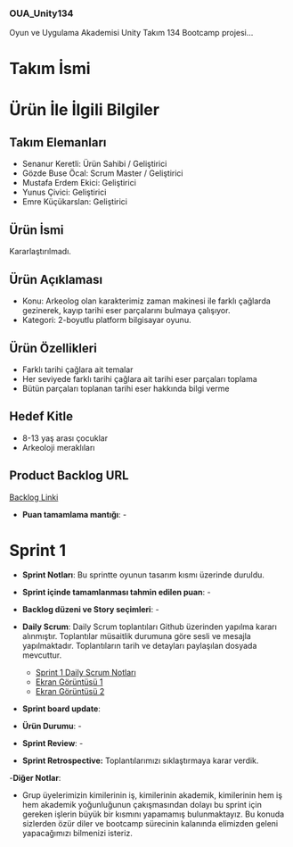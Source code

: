 ### OUA_Unity134
Oyun ve Uygulama Akademisi Unity Takım 134 Bootcamp projesi...

# **Takım İsmi**

# Ürün İle İlgili Bilgiler

## Takım Elemanları

- Senanur Keretli: Ürün Sahibi / Geliştirici
- Gözde Buse Öcal: Scrum Master / Geliştirici
- Mustafa Erdem Ekici: Geliştirici
- Yunus Çivici: Geliştirici
- Emre Küçükarslan: Geliştirici

## Ürün İsmi
Kararlaştırılmadı.

## Ürün Açıklaması
- Konu: Arkeolog olan karakterimiz zaman makinesi ile farklı çağlarda gezinerek, kayıp tarihi eser parçalarını bulmaya çalışıyor.
- Kategori: 2-boyutlu platform bilgisayar oyunu.

## Ürün Özellikleri
- Farklı tarihi çağlara ait temalar
- Her seviyede farklı tarihi çağlara ait tarihi eser parçaları toplama
- Bütün parçaları toplanan tarihi eser hakkında bilgi verme

## Hedef Kitle
- 8-13 yaş arası çocuklar
- Arkeoloji meraklıları

## Product Backlog URL
[Backlog Linki](https://miro.com/app/board/uXjVO0wr1lo=/)

- **Puan tamamlama mantığı**: -

# Sprint 1

- **Sprint Notları**: Bu sprintte oyunun tasarım kısmı üzerinde duruldu.

- **Sprint içinde tamamlanması tahmin edilen puan**: -

- **Backlog düzeni ve Story seçimleri**: -

- **Daily Scrum**: Daily Scrum toplantıları Github üzerinden yapılma kararı alınmıştır. Toplantılar müsaitlik durumuna göre sesli ve mesajla yapılmaktadır. Toplantıların tarih ve detayları paylaşılan dosyada mevcuttur.
  - [Sprint 1 Daily Scrum Notları](https://raw.githubusercontent.com/gozde-buse/OUA_Unity134/main/Sprint1/Sprint%201%20-%20Daily%20Scrum%20Toplant%C4%B1%20Notlar%C4%B1.txt)
  - [Ekran Görüntüsü 1](https://github.com/gozde-buse/OUA_Unity134/blob/c43345e7aa6d7b61e43ac8857ba4eae6cef750bc/Sprint1/Sprint1-DailyScrum_29.04.2022.png)
  - [Ekran Görüntüsü 2](https://github.com/gozde-buse/OUA_Unity134/blob/c43345e7aa6d7b61e43ac8857ba4eae6cef750bc/Sprint1/Sprint1-DailyScrum_02.05.2022.png)

- **Sprint board update**: 

- **Ürün Durumu**: -

- **Sprint Review**: -

- **Sprint Retrospective:** Toplantılarımızı sıklaştırmaya karar verdik.

-**Diğer Notlar**:
- Grup üyelerimizin kimilerinin iş, kimilerinin akademik, kimilerinin hem iş hem akademik yoğunluğunun çakışmasından dolayı bu sprint için gereken işlerin büyük bir kısmını yapamamış bulunmaktayız. Bu konuda sizlerden özür diler ve bootcamp sürecinin kalanında elimizden geleni yapacağımızı bilmenizi isteriz.
